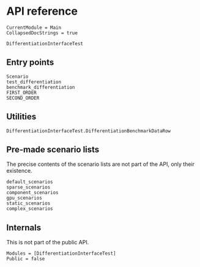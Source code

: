 # API reference

```@meta
CurrentModule = Main
CollapsedDocStrings = true
```

```@docs
DifferentiationInterfaceTest
```

## Entry points

```@docs
Scenario
test_differentiation
benchmark_differentiation
FIRST_ORDER
SECOND_ORDER
```

## Utilities

```@docs
DifferentiationInterfaceTest.DifferentiationBenchmarkDataRow
```

## Pre-made scenario lists

The precise contents of the scenario lists are not part of the API, only their existence.

```@docs
default_scenarios
sparse_scenarios
component_scenarios
gpu_scenarios
static_scenarios
complex_scenarios
```

## Internals

This is not part of the public API.

```@autodocs
Modules = [DifferentiationInterfaceTest]
Public = false
```
